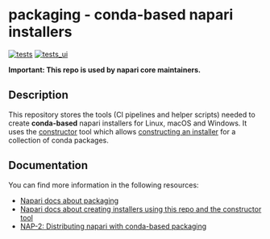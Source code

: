 # packaging - conda-based napari installers

[![tests](https://github.com/napari/packaging/actions/workflows/tests.yml/badge.svg)](https://github.com/napari/packaging/actions/workflows/tests.yml)
[![tests_ui](https://github.com/napari/packaging/actions/workflows/tests_ui.yml/badge.svg)](https://github.com/napari/packaging/actions/workflows/tests_ui.yml)

**Important: This repo is used by napari core maintainers.**

## Description

This repository stores the tools (CI pipelines and helper scripts) needed to create **conda-based**
napari installers for Linux, macOS and Windows. It uses the [constructor](https://github.com/conda/constructor)
tool which allows [constructing an installer](https://conda.github.io/constructor/) for a collection
of conda packages.

## Documentation

You can find more information in the following resources:

* [Napari docs about packaging](https://napari.org/dev/developers/coredev/packaging.html)
* [Napari docs about creating installers using this repo and the constructor tool](https://napari.org/0.4.17/developers/packaging.html#constructor-based-installers)
* [NAP-2: Distributing napari with conda-based packaging](https://napari.org/dev/naps/2-conda-based-packaging.html)

<!---
## Usage

TODO: add basics
-->
